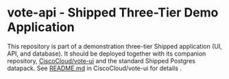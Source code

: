 # vote-api - Shipped Three-Tier Demo Application
This repository is part of a demonstration three-tier Shipped application (UI, API, and database).  It should be deployed together with its companion repository, [CiscoCloud/vote-ui](https://github.com/CiscoCloud/vote-ui) and the standard Shipped Postgres datapack.  See [README.md](https://github.com/CiscoCloud/vote-ui/blob/master/README.md) in CiscoCloud/vote-ui for details .

